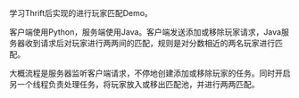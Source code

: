 学习Thrift后实现的进行玩家匹配Demo。

客户端使用Python，服务端使用Java。客户端发送添加或移除玩家请求，Java服务器收到请求后对玩家进行两两间的匹配，规则是对分数相近的两名玩家进行匹配。

大概流程是服务器监听客户端请求，不停地创建添加或移除玩家的任务。同时开启另一个线程负责处理任务，将玩家放入或移出匹配池，并进行两两匹配。